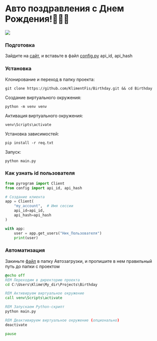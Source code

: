 # Авто поздравления с Днем Рождения!🥳🥳🥳

![](https://avatars.mds.yandex.net/i?id=d7e7a78150ce9795a9483c1bc1e0f98f_l-9097903-images-thumbs&n=13)

### Подготовка
Зайдите на [сайт](https://my.telegram.org), и вставьте в файл [config.py](config.py) api_id, api_hash

### Установка
Клонирование и переход в папку проекта:
``` 
git clone https://github.com/KlimentFis/Birthday.git && cd Birthday
```
Создание виртуального окружения:
``` 
python -m venv venv
```
Активация виртуального окружения:
``` 
venv\Scripts\activate
```
Установка зависимостей:
``` 
pip install -r req.txt
```
Запуск:
``` 
python main.py
```

### Как узнать id пользователя
``` python
from pyrogram import Client
from config import api_id, api_hash

# Создание клиента
app = Client(
    "my_account",  # Имя сессии
    api_id=api_id,
    api_hash=api_hash
)

with app:
    user = app.get_users("Ник_Пользователя")
    print(user)
```

### Автоматизация

Закиньте [файл](Birthday.bat) в папку Автозагрузки, и пропишите в нем правильный путь до папки с проектом
``` bat
@echo off
REM Переходим в директорию проекта
cd C:\Users\Klime\My_dir\Projects\Birthday

REM Активируем виртуальное окружение
call venv\Scripts\activate

REM Запускаем Python-скрипт
python main.py

REM Деактивируем виртуальное окружение (опционально)
deactivate

pause
```